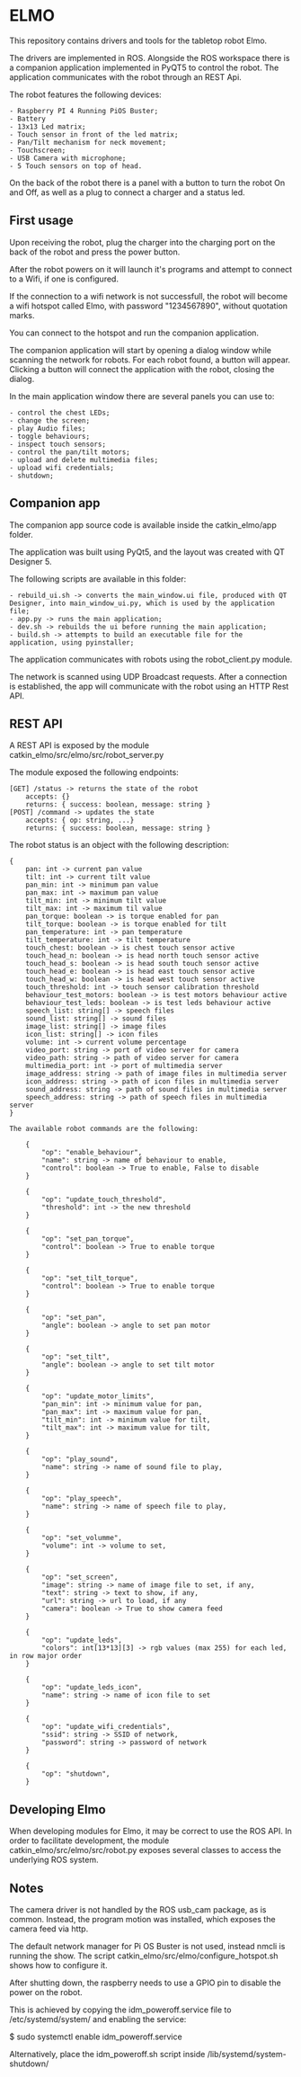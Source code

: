 # ELMO

This repository contains drivers and tools for the tabletop robot Elmo.

The drivers are implemented in ROS. Alongside the ROS workspace there is a companion application implemented in PyQT5 to control the robot. The application communicates with the robot through an REST Api.

The robot features the following devices:

    - Raspberry PI 4 Running PiOS Buster;
    - Battery
    - 13x13 Led matrix;
    - Touch sensor in front of the led matrix;
    - Pan/Tilt mechanism for neck movement;
    - Touchscreen;
    - USB Camera with microphone;
    - 5 Touch sensors on top of head.

On the back of the robot there is a panel with a button to turn the robot On and Off, as well as a plug to connect a charger and a status led.

## First usage

Upon receiving the robot, plug the charger into the charging port on the back of the robot and press the power button.

After the robot powers on it will launch it's programs and attempt to connect to a Wifi, if one is configured.

If the connection to a wifi network is not successfull, the robot will become a wifi hotspot called Elmo, with password "1234567890", without quotation marks.

You can connect to the hotspot and run the companion application.

The companion application will start by opening a dialog window while scanning the network for robots. For each robot found, a button will appear. Clicking a button will connect the application with the robot, closing the dialog.

In the main application window there are several panels you can use to:

    - control the chest LEDs;
    - change the screen;
    - play Audio files;
    - toggle behaviours;
    - inspect touch sensors;
    - control the pan/tilt motors;
    - upload and delete multimedia files;
    - upload wifi credentials;
    - shutdown;

## Companion app

The companion app source code is available inside the catkin_elmo/app folder.

The application was built using PyQt5, and the layout was created with QT Designer 5.

The following scripts are available in this folder:

    - rebuild_ui.sh -> converts the main_window.ui file, produced with QT Designer, into main_window_ui.py, which is used by the application file;
    - app.py -> runs the main application;
    - dev.sh -> rebuilds the ui before running the main application;
    - build.sh -> attempts to build an executable file for the application, using pyinstaller;

The application communicates with robots using the robot_client.py module.

The network is scanned using UDP Broadcast requests. After a connection is established, the app will communicate with the robot using an HTTP Rest API.

## REST API

A REST API is exposed by the module catkin_elmo/src/elmo/src/robot_server.py

The module exposed the following endpoints:

    [GET] /status -> returns the state of the robot
        accepts: {}
        returns: { success: boolean, message: string }
    [POST] /command -> updates the state
        accepts: { op: string, ...}
        returns: { success: boolean, message: string }

The robot status is an object with the following description:

    {
        pan: int -> current pan value
        tilt: int -> current tilt value
        pan_min: int -> minimum pan value
        pan_max: int -> maximum pan value
        tilt_min: int -> minimum tilt value
        tilt_max: int -> maximum til value
        pan_torque: boolean -> is torque enabled for pan
        tilt_torque: boolean -> is torque enabled for tilt
        pan_temperature: int -> pan temperature
        tilt_temperature: int -> tilt temperature
        touch_chest: boolean -> is chest touch sensor active
        touch_head_n: boolean -> is head north touch sensor active
        touch_head_s: boolean -> is head south touch sensor active
        touch_head_e: boolean -> is head east touch sensor active
        touch_head_w: boolean -> is head west touch sensor active
        touch_threshold: int -> touch sensor calibration threshold
        behaviour_test_motors: boolean -> is test motors behaviour active
        behaviour_test_leds: boolean -> is test leds behaviour active
        speech_list: string[] -> speech files
        sound_list: string[] -> sound files
        image_list: string[] -> image files
        icon_list: string[] -> icon files
        volume: int -> current volume percentage
        video_port: string -> port of video server for camera
        video_path: string -> path of video server for camera
        multimedia_port: int -> port of multimedia server
        image_address: string -> path of image files in multimedia server
        icon_address: string -> path of icon files in multimedia server
        sound_address: string -> path of sound files in multimedia server
        speech_address: string -> path of speech files in multimedia server
    }

    The available robot commands are the following:

        {
            "op": "enable_behaviour",
            "name": string -> name of behaviour to enable,
            "control": boolean -> True to enable, False to disable
        }

        {
            "op": "update_touch_threshold",
            "threshold": int -> the new threshold
        }

        {
            "op": "set_pan_torque",
            "control": boolean -> True to enable torque
        }

        {
            "op": "set_tilt_torque",
            "control": boolean -> True to enable torque
        }

        {
            "op": "set_pan",
            "angle": boolean -> angle to set pan motor
        }

        {
            "op": "set_tilt",
            "angle": boolean -> angle to set tilt motor
        }

        {
            "op": "update_motor_limits",
            "pan_min": int -> minimum value for pan,
            "pan_max": int -> maximum value for pan,
            "tilt_min": int -> minimum value for tilt,
            "tilt_max": int -> maximum value for tilt,
        }

        {
            "op": "play_sound",
            "name": string -> name of sound file to play,
        }

        {
            "op": "play_speech",
            "name": string -> name of speech file to play,
        }

        {
            "op": "set_volumme",
            "volume": int -> volume to set,
        }

        {
            "op": "set_screen",
            "image": string -> name of image file to set, if any,
            "text": string -> text to show, if any,
            "url": string -> url to load, if any
            "camera": boolean -> True to show camera feed
        }

        {
            "op": "update_leds",
            "colors": int[13*13][3] -> rgb values (max 255) for each led, in row major order
        }

        {
            "op": "update_leds_icon",
            "name": string -> name of icon file to set
        }

        {
            "op": "update_wifi_credentials",
            "ssid": string -> SSID of network,
            "password": string -> password of network
        }

        {
            "op": "shutdown",
        }

## Developing Elmo

When developing modules for Elmo, it may be correct to use the ROS API. In order to facilitate development, the module catkin_elmo/src/elmo/src/robot.py exposes several classes to access the underlying ROS system.

## Notes

The camera driver is not handled by the ROS usb_cam package, as is common. Instead, the program motion was installed, which exposes the camera feed via http.

The default network manager for Pi OS Buster is not used, instead nmcli is running the show. The script catkin_elmo/src/elmo/configure_hotspot.sh shows how to configure it.

After shutting down, the raspberry needs to use a GPIO pin to disable the power on the robot.

This is achieved by copying the idm_poweroff.service file to /etc/systemd/system/ and enabling the service:

  $ sudo systemctl enable idm_poweroff.service

Alternatively, place the idm_poweroff.sh script inside /lib/systemd/system-shutdown/

